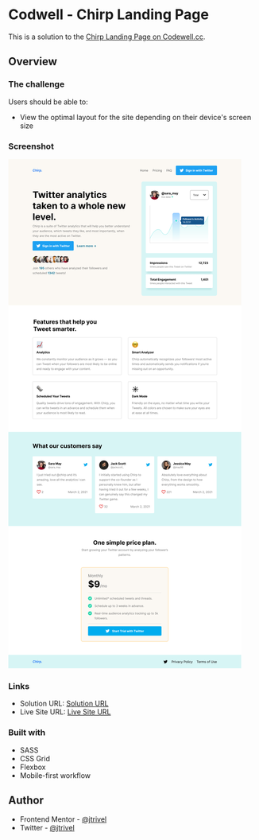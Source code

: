 
# Codwell - Chirp Landing Page

This is a solution to the [Chirp Landing Page on Codewell.cc](https://www.codewell.cc/challenges/chirp-landing-page--60fc1e36a383e41090a3c71c).

## Overview

### The challenge

Users should be able to:

- View the optimal layout for the site depending on their device's screen size

### Screenshot

![Design preview for the Chirp Landing Page challenge](./design/desktopview.png)

### Links

- Solution URL: [Solution URL](hhttps://www.codewell.cc/challenges/hosterr-waitlist-page--60b3ea4c0cc72310b5a2494d/solution/61dbb5bd6da8ba3fac6b0155)
- Live Site URL: [Live Site URL](https://codewell-hosterr-waitlist-page-challenge.netlify.app/)

### Built with
- SASS
- CSS Grid
- Flexbox
- Mobile-first workflow

## Author
- Frontend Mentor - [@jtrivel](https://www.frontendmentor.io/profile/jtrivel)
- Twitter - [@jtrivel](https://www.twitter.com/jtrivel)